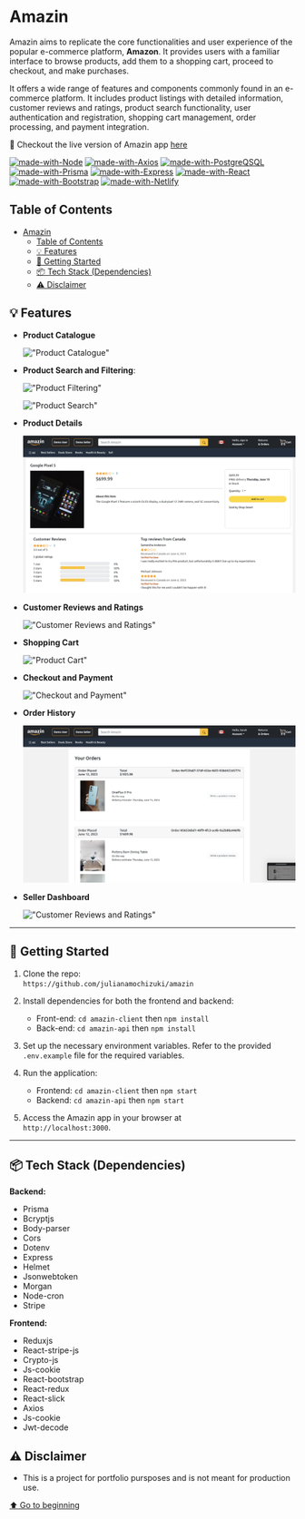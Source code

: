 # Amazin

Amazin aims to replicate the core functionalities and user experience of the popular e-commerce platform, **Amazon**. It provides users with a familiar interface to browse products, add them to a shopping cart, proceed to checkout, and make purchases.

It offers a wide range of features and components commonly found in an e-commerce platform. It includes product listings with detailed information, customer reviews and ratings, product search functionality, user authentication and registration, shopping cart management, order processing, and payment integration.

🔗 Checkout the live version of Amazin app [here](https://amazin-app.netlify.app/)

[![made-with-Node](https://img.shields.io/badge/Made%20with-Node.js%20-success)](https://nodejs.org/en/)
[![made-with-Axios](https://img.shields.io/badge/Made%20with-Axios%20-blue)](https://Axios.com/)
[![made-with-PostgreQSQL](https://img.shields.io/badge/Made%20with-PostgreSQL%20-blue)](https://PostgreSQL.com/)
[![made-with-Prisma](https://img.shields.io/badge/Made%20with-Prisma%20-black)](https://prisma.com/)
[![made-with-Express](https://img.shields.io/badge/Made%20with-Express.js%20-black)](https://expressjs.com/)
[![made-with-React](https://img.shields.io/badge/Made%20with-React%20-blue)](https://React.com/)
[![made-with-Bootstrap](https://img.shields.io/badge/Made%20with-Bootstrap%20-blueviolet)](https://react-bootstrap.netlify.app/)
[![made-with-Netlify](https://img.shields.io/badge/Deployed%20on-Netlify%20-blueviolet)](https://Netlify.com/)

## Table of Contents

- [Amazin](#amazin)
  - [Table of Contents](#table-of-contents)
  - [💡 Features](#-features)
  - [🚀 Getting Started](#-getting-started)
  - [📦 Tech Stack (Dependencies)](#-tech-stack-dependencies)
  - [⚠️ Disclaimer](#️-disclaimer)

## 💡 Features

- **Product Catalogue**

   !["Product Catalogue"](https://github.com/julianamochizuki/amazin/blob/main/amazin-client/docs/product_catalogue.gif)

- **Product Search and Filtering**:
  
   !["Product Filtering"](https://github.com/julianamochizuki/amazin/blob/main/amazin-client/docs/product_filtering.gif)

   !["Product Search"](https://github.com/julianamochizuki/amazin/blob/main/amazin-client/docs/product_search.gif)

- **Product Details**

   !["Product Details"](https://github.com/julianamochizuki/amazin/blob/main/amazin-client/docs/product_details.png)

- **Customer Reviews and Ratings**

   !["Customer Reviews and Ratings"](https://github.com/julianamochizuki/amazin/blob/main/amazin-client/docs/customer_reviews.gif)

- **Shopping Cart**

   !["Product Cart"](https://github.com/julianamochizuki/amazin/blob/main/amazin-client/docs/shopping_cart.gif)

- **Checkout and Payment**

   !["Checkout and Payment"](https://github.com/julianamochizuki/amazin/blob/main/amazin-client/docs/checkout_and_payment.gif)

- **Order History**

   !["Checkout and Payment"](https://github.com/julianamochizuki/amazin/blob/main/amazin-client/docs/order_history.png)

- **Seller Dashboard**

   !["Customer Reviews and Ratings"](https://github.com/julianamochizuki/amazin/blob/main/amazin-client/docs/seller_dashboard.gif)

---

## 🚀 Getting Started

1. Clone the repo:<br> `https://github.com/julianamochizuki/amazin`

2. Install dependencies for both the frontend and backend:<br>

   - Front-end: `cd amazin-client` then `npm install`
   - Back-end: `cd amazin-api` then `npm install`

3. Set up the necessary environment variables. Refer to the provided `.env.example` file for the required variables.

4. Run the application:<br>

   - Frontend: `cd amazin-client` then `npm start`
   - Backend: `cd amazin-api` then `npm start`

5. Access the Amazin app in your browser at<br> `http://localhost:3000`.

---

## 📦 Tech Stack (Dependencies)

**Backend:**

- Prisma
- Bcryptjs
- Body-parser
- Cors
- Dotenv
- Express
- Helmet
- Jsonwebtoken
- Morgan
- Node-cron
- Stripe

**Frontend:**

- Reduxjs
- React-stripe-js
- Crypto-js
- Js-cookie
- React-bootstrap
- React-redux
- React-slick
- Axios
- Js-cookie
- Jwt-decode

## ⚠️ Disclaimer

- This is a project for portfolio pursposes and is not meant for production use.

[⬆ Go to beginning][def]


[def]: #amazin